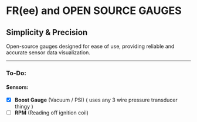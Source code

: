 # FR(ee) and OPEN SOURCE GAUGES

## Simplicity & Precision

Open-source gauges designed for ease of use, providing reliable and accurate sensor data visualization.

---

### To-Do:

#### Sensors:
- [x] **Boost Gauge** (Vacuum / PSI) ( uses any 3 wire pressure transducer thingy ) 
- [ ] **RPM** (Reading off ignition coil)
